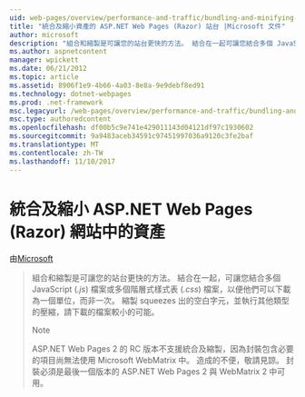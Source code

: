 ```yaml
---
uid: web-pages/overview/performance-and-traffic/bundling-and-minifying-assets-in-an-aspnet-web-pages-razor-site
title: "統合及縮小資產的 ASP.NET Web Pages (Razor) 站台 |Microsoft 文件"
author: microsoft
description: "組合和縮製是可讓您的站台更快的方法。 結合在一起可讓您結合多個 JavaScript (.js) 檔案或多個階層式樣式表 （..."
ms.author: aspnetcontent
manager: wpickett
ms.date: 06/21/2012
ms.topic: article
ms.assetid: 8906f1e9-4b66-4a03-8e8a-9e9debf8ed91
ms.technology: dotnet-webpages
ms.prod: .net-framework
msc.legacyurl: /web-pages/overview/performance-and-traffic/bundling-and-minifying-assets-in-an-aspnet-web-pages-razor-site
msc.type: authoredcontent
ms.openlocfilehash: df00b5c9e741e429011143d04121df97c1930602
ms.sourcegitcommit: 9a9483aceb34591c97451997036a9120c3fe2baf
ms.translationtype: MT
ms.contentlocale: zh-TW
ms.lasthandoff: 11/10/2017
---
```

<a name="bundling-and-minifying-assets-in-an-aspnet-web-pages-razor-site"></a>統合及縮小 ASP.NET Web Pages (Razor) 網站中的資產
====================
由[Microsoft](https://github.com/microsoft)

> 組合和縮製是可讓您的站台更快的方法。 結合在一起，可讓您結合多個 JavaScript (*.js*) 檔案或多個階層式樣式表 (*.css*) 檔案，以便他們可以下載為一個單位，而非一次。 縮製 squeezes 出的空白字元，並執行其他類型的壓縮，請下載的檔案較小的可能。
> 
> > [!NOTE]
> > ASP.NET Web Pages 2 的 RC 版本不支援統合及縮製，因為封裝包含必要的項目尚無法使用 Microsoft WebMatrix 中。 造成的不便，敬請見諒。 封裝必須是最後一個版本的 ASP.NET Web Pages 2 與 WebMatrix 2 中可用。
